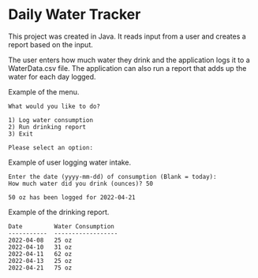 # Daily Water Tracker

This project was created in Java. It reads input from a user and creates a report based on the input.

The user enters how much water they drink and the application logs it to a WaterData.csv file. The application can also run a report that adds up the water for each day logged.

Example of the menu.
```
What would you like to do?

1) Log water consumption
2) Run drinking report
3) Exit

Please select an option: 
```
Example of user logging water intake.
```
Enter the date (yyyy-mm-dd) of consumption (Blank = today): 
How much water did you drink (ounces)? 50

50 oz has been logged for 2022-04-21
```
Example of the drinking report.

```
Date         Water Consumption
-----------  ------------------
2022-04-08   25 oz
2022-04-10   31 oz
2022-04-11   62 oz
2022-04-13   25 oz
2022-04-21   75 oz
```
